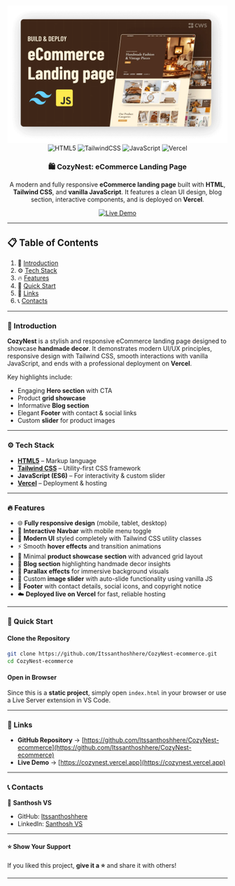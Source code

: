 
<div align="center">
    <a href="https://github.com/Itssanthoshhere/CozyNest-ecommerce" target="_blank">
      <img src="./assets/images/cozynest-thumbnail.png" alt="Project Banner">
    </a>

  <div>
    <img src="https://img.shields.io/badge/-HTML5-E34F26?style=for-the-badge&logo=html5&logoColor=white" alt="HTML5" />
    <img src="https://img.shields.io/badge/-TailwindCSS-06B6D4?style=for-the-badge&logo=tailwind-css&logoColor=white" alt="TailwindCSS" />
    <img src="https://img.shields.io/badge/-JavaScript-F7DF1E?style=for-the-badge&logo=javascript&logoColor=black" alt="JavaScript" />
    <img src="https://img.shields.io/badge/-Vercel-000000?style=for-the-badge&logo=vercel&logoColor=white" alt="Vercel" />
  </div>

  <h3 align="center">🛍️ CozyNest: eCommerce Landing Page</h3>
  <p align="center">A modern and fully responsive <b>eCommerce landing page</b> built with <b>HTML</b>, <b>Tailwind CSS</b>, and <b>vanilla JavaScript</b>. It features a clean UI design, blog section, interactive components, and is deployed on <b>Vercel</b>.</p>

  <a href="https://cozynest-ecommerce.vercel.app/" target="_blank">
    <img src="https://img.shields.io/badge/🚀%20Live%20Demo-brightgreen?style=for-the-badge&logo=vercel&logoColor=white" alt="Live Demo" />
  </a>
  <br />
</div>

---

## 📋 Table of Contents

1. 🌟 [Introduction](#introduction)  
2. ⚙️ [Tech Stack](#tech-stack)  
3. 🔥 [Features](#features)  
4. 🚀 [Quick Start](#quick-start)   
5. 🔗 [Links](#links)  
6. 📞 [Contacts](#contacts)  

---

### <a name="introduction">🌟 Introduction</a>

**CozyNest** is a stylish and responsive eCommerce landing page designed to showcase **handmade decor**. It demonstrates modern UI/UX principles, responsive design with Tailwind CSS, smooth interactions with vanilla JavaScript, and ends with a professional deployment on **Vercel**.  

Key highlights include:  
- Engaging **Hero section** with CTA  
- Product **grid showcase**  
- Informative **Blog section**  
- Elegant **Footer** with contact & social links  
- Custom **slider** for product images  

---

### <a name="tech-stack">⚙️ Tech Stack</a>

- **[HTML5](https://developer.mozilla.org/en-US/docs/Web/HTML)** – Markup language  
- **[Tailwind CSS](https://tailwindcss.com/)** – Utility-first CSS framework  
- **JavaScript (ES6)** – For interactivity & custom slider  
- **[Vercel](https://vercel.com/)** – Deployment & hosting  

---

### <a name="features">🔥 Features</a>

- 🌐 **Fully responsive design** (mobile, tablet, desktop)  
- 🧭 **Interactive Navbar** with mobile menu toggle  
- 🎨 **Modern UI** styled completely with Tailwind CSS utility classes  
- ⚡ Smooth **hover effects** and transition animations  
- 🛒 Minimal **product showcase section** with advanced grid layout  
- 📰 **Blog section** highlighting handmade decor insights  
- 🌿 **Parallax effects** for immersive background visuals  
- 🚀 Custom **image slider** with auto-slide functionality using vanilla JS  
- 📩 **Footer** with contact details, social icons, and copyright notice  
- ☁️ **Deployed live on Vercel** for fast, reliable hosting  


---

### <a name="quick-start">🚀 Quick Start</a>

#### **Clone the Repository**
```bash
git clone https://github.com/Itssanthoshhere/CozyNest-ecommerce.git
cd CozyNest-ecommerce
````

#### **Open in Browser**

Since this is a **static project**, simply open `index.html` in your browser or use a Live Server extension in VS Code.

---

### <a name="links">🔗 Links</a>

* **GitHub Repository** → [https://github.com/Itssanthoshhere/CozyNest-ecommerce](https://github.com/Itssanthoshhere/CozyNest-ecommerce)
* **Live Demo** → [https://cozynest.vercel.app](https://cozynest.vercel.app)

---

### <a name="contacts">📞 Contacts</a>

👤 **Santhosh VS**

* GitHub: [Itssanthoshhere](https://github.com/Itssanthoshhere)
* LinkedIn: [Santhosh VS](https://www.linkedin.com/in/thesanthoshvs/)

---

#### ⭐ Show Your Support

If you liked this project, **give it a ⭐** and share it with others!

---

